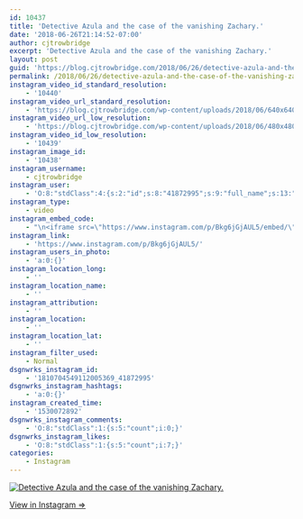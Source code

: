 ```yaml
---
id: 10437
title: 'Detective Azula and the case of the vanishing Zachary.'
date: '2018-06-26T21:14:52-07:00'
author: cjtrowbridge
excerpt: 'Detective Azula and the case of the vanishing Zachary.'
layout: post
guid: 'https://blog.cjtrowbridge.com/2018/06/26/detective-azula-and-the-case-of-the-vanishing-zachary/'
permalink: /2018/06/26/detective-azula-and-the-case-of-the-vanishing-zachary/
instagram_video_id_standard_resolution:
    - '10440'
instagram_video_url_standard_resolution:
    - 'https://blog.cjtrowbridge.com/wp-content/uploads/2018/06/640x640-video-1530072892.mp4'
instagram_video_url_low_resolution:
    - 'https://blog.cjtrowbridge.com/wp-content/uploads/2018/06/480x480-video-1530072892.mp4'
instagram_video_id_low_resolution:
    - '10439'
instagram_image_id:
    - '10438'
instagram_username:
    - cjtrowbridge
instagram_user:
    - 'O:8:"stdClass":4:{s:2:"id";s:8:"41872995";s:9:"full_name";s:13:"CJ Trowbridge";s:15:"profile_picture";s:141:"https://scontent.cdninstagram.com/vp/016c8659e3e0906fa8fffe1b7e5cfacc/5BB8B91C/t51.2885-19/s150x150/13724650_1188772791164794_142557231_a.jpg";s:8:"username";s:12:"cjtrowbridge";}'
instagram_type:
    - video
instagram_embed_code:
    - "\n<iframe src=\"https://www.instagram.com/p/Bkg6jGjAUL5/embed/\" width=\"612\" height=\"710\" frameborder=\"0\" scrolling=\"no\" allowtransparency=\"true\" class=\"insta-image-embed\"></iframe>\n"
instagram_link:
    - 'https://www.instagram.com/p/Bkg6jGjAUL5/'
instagram_users_in_photo:
    - 'a:0:{}'
instagram_location_long:
    - ''
instagram_location_name:
    - ''
instagram_attribution:
    - ''
instagram_location:
    - ''
instagram_location_lat:
    - ''
instagram_filter_used:
    - Normal
dsgnwrks_instagram_id:
    - '1810704549112005369_41872995'
dsgnwrks_instagram_hashtags:
    - 'a:0:{}'
instagram_created_time:
    - '1530072892'
dsgnwrks_instagram_comments:
    - 'O:8:"stdClass":1:{s:5:"count";i:0;}'
dsgnwrks_instagram_likes:
    - 'O:8:"stdClass":1:{s:5:"count";i:7;}'
categories:
    - Instagram
---
```


[![Detective Azula and the case of the vanishing Zachary.](https://blog.cjtrowbridge.com/wp-content/uploads/2018/06/1530072892-1-1.jpg)](https://www.instagram.com/p/Bkg6jGjAUL5/)

[View in Instagram ⇒](https://www.instagram.com/p/Bkg6jGjAUL5/)